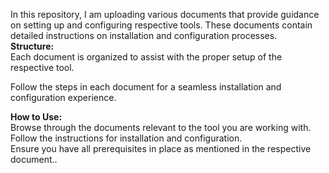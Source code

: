 In this repository, I am uploading various documents that provide guidance on setting up and configuring respective tools. These documents contain detailed instructions on installation and configuration processes.
<br>
**Structure:**
<br>
Each document is organized to assist with the proper setup of the respective tool.<br>

Follow the steps in each document for a seamless installation and configuration experience.

**How to Use:**<br>
Browse through the documents relevant to the tool you are working with.<br>
Follow the instructions for installation and configuration.<br>
Ensure you have all prerequisites in place as mentioned in the respective document..<br>
